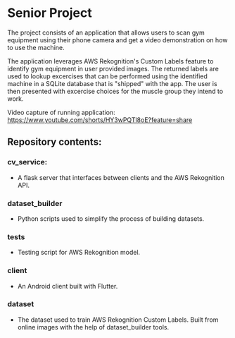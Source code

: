 # Senior Project

The project consists of an application that allows users to scan gym equipment using their phone camera and get a video demonstration on how to use the machine.

The application leverages AWS Rekognition's Custom Labels feature to identify gym equipment in user provided images. The returned labels are used to lookup excercises that can be performed using the identified machine in a SQLite database that is "shipped" with the app. 
The user is then presented with excercise choices for the muscle group they intend to work.

Video capture of running application: https://www.youtube.com/shorts/HY3wPQTl8oE?feature=share


## Repository contents:

### cv_service:
  -  A flask server that interfaces between clients and the AWS Rekognition API.

### dataset_builder
  - Python scripts used to simplify the process of building datasets.

### tests
  - Testing script for AWS Rekognition model. 

### client
  - An Android client built with Flutter.

### dataset
  - The dataset used to train AWS Rekognition Custom Labels. Built from online images with the help of dataset_builder tools.
